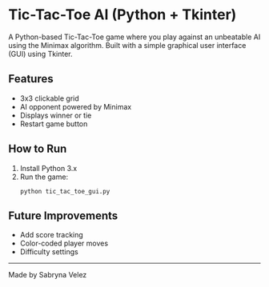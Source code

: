# Tic-Tac-Toe AI (Python + Tkinter)

A Python-based Tic-Tac-Toe game where you play against an unbeatable AI using the Minimax algorithm. Built with a simple graphical user interface (GUI) using Tkinter.

## Features
- 3x3 clickable grid
- AI opponent powered by Minimax
- Displays winner or tie
- Restart game button

## How to Run
1. Install Python 3.x
2. Run the game:
    ```
    python tic_tac_toe_gui.py
    ```
    
## Future Improvements
- Add score tracking
- Color-coded player moves
- Difficulty settings

---

Made by Sabryna Velez
